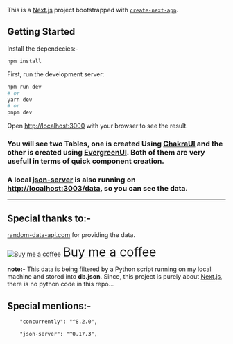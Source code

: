 This is a [Next.js](https://nextjs.org/) project bootstrapped with [`create-next-app`](https://github.com/vercel/next.js/tree/canary/packages/create-next-app).

## Getting Started

Install the dependecies:-
```
npm install
```

First, run the development server:

```bash
npm run dev
# or
yarn dev
# or
pnpm dev
```

Open [http://localhost:3000](http://localhost:3000) with your browser to see the result.

### You will see two Tables, one is created Using [ChakraUI](https://chakra-ui.com/) and the other is created using [EvergreenUI](https://evergreen.segment.com/). Both of them are very usefull in terms of quick component creation. 

### A local [json-server](https://www.npmjs.com/package/json-server) is also running on [http://localhost:3003/data](http://localhost:3003/data), so you can see the data. 
--------

## Special thanks to:-

[random-data-api.com](https://random-data-api.com/) for providing the data. 

<a class="bmc-button" target="_blank" href="https://www.buymeacoffee.com/manoylo"><img src="https://cdn.buymeacoffee.com/buttons/bmc-new-btn-logo.svg" alt="Buy me a coffee"><span style="margin-left:5px;font-size:28px !important;">Buy me a coffee</span></a>

**note:-**
    This data is being filtered by a Python script running on my local machine and stored into **db.json**. Since, this project is purely about [Next.js](https://nextjs.org/), there is no python code in this repo...


## Special mentions:-
```
    "concurrently": "^8.2.0",

    "json-server": "^0.17.3",
```
